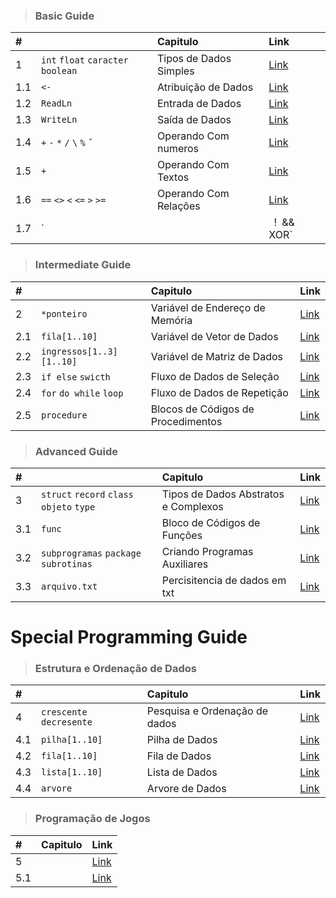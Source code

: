 > ### Basic Guide

|#   | |Capitulo |Link|
|:---|:---|:---|:---|
|1   |`int` `float` `caracter` `boolean` | Tipos de Dados Simples|[Link]()|
|1.1 | `<-` | Atribuição de Dados|[Link]()|
|1.2 | `ReadLn` | Entrada de Dados|[Link]()|
|1.3 | `WriteLn` | Saída de Dados|[Link]()|
|1.4 | `+` `-` `*` `/` `\` `%` `ˆ` | Operando Com numeros|[Link]()|
|1.5 | `+` | Operando Com Textos|[Link]()|
|1.6 | `==` `<>` `<` `<=` `>` `>=` | Operando Com Relações|[Link]()|
|1.7 | `||` `!` `&&`  `XOR` | Operando Com Logica Booleana|[Link]()|

> ### Intermediate Guide

|#   || Capitulo |Link|
|:---|:---|:---|:---|
|2   | `*ponteiro`| Variável de Endereço de Memória|[Link]()|
|2.1 | `fila[1..10]`| Variável de Vetor de Dados|[Link]()|
|2.2 | `ingressos[1..3][1..10]`| Variável de Matriz de Dados|[Link]()|
|2.3 | `if else` `swicth`| Fluxo de Dados de Seleção|[Link]()|
|2.4 | `for` `do while` `loop`| Fluxo de Dados de Repetição|[Link]()|
|2.5 | `procedure`| Blocos de Códigos de Procedimentos|[Link]()|

> ### Advanced Guide

|#   || Capitulo |Link|
|:---|:---|:---|:---|
|3   | `struct` `record` `class` `objeto` `type`| Tipos de Dados Abstratos e Complexos |[Link]()|
|3.1 | `func`| Bloco de Códigos de Funções|[Link]()|
|3.2 | `subprogramas` `package` `subrotinas`| Criando Programas Auxiliares|[Link]()|
|3.3 | `arquivo.txt`| Percisitencia de dados em txt|[Link]()|

#  Special Programming Guide

> ### Estrutura e Ordenação de Dados

|#   | |Capitulo |Link|
|:---|:---|:---|:---|
|4 | `crescente` `decresente`| Pesquisa e Ordenação de dados|[Link]()|
|4.1 | `pilha[1..10]`| Pilha de Dados|[Link]()|
|4.2 | `fila[1..10]`| Fila de Dados|[Link]()|
|4.3 | `lista[1..10]`| Lista de Dados|[Link]()|
|4.4 | `arvore`| Arvore de Dados|[Link]()|

> ### Programação de Jogos

|#   |Capitulo |Link|
|:---|:---|:---|
|5   |    |[Link]()|
|5.1 |    |[Link]()|